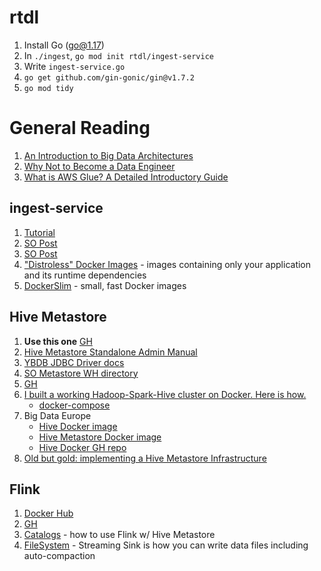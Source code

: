 # rtdl
1. Install Go (go@1.17)
2. In `./ingest`, `go mod init rtdl/ingest-service`
3. Write `ingest-service.go`
4. `go get github.com/gin-gonic/gin@v1.7.2`
5. `go mod tidy`

# General Reading
1. [An Introduction to Big Data Architectures](https://www.quastor.org/p/an-introduction-to-big-data-architectures)
2. [Why Not to Become a Data Engineer](https://medium.com/coriers/why-not-to-become-a-data-engineer-3533286bf642)
3. [What is AWS Glue? A Detailed Introductory Guide](https://www.lastweekinaws.com/blog/what-is-aws-glue-a-detailed-introductory-guide/)

## ingest-service
1. [Tutorial](https://golang.org/doc/tutorial/web-service-gin)
2. [SO Post](https://stackoverflow.com/questions/42247978/go-gin-gonic-get-text-from-post-request)
3. [SO Post](https://stackoverflow.com/questions/61919830/go-gin-get-request-body-json)
3. ["Distroless" Docker Images](https://github.com/GoogleContainerTools/distroless) - images containing only your application and its runtime dependencies
4. [DockerSlim](https://dockersl.im/) - small, fast Docker images

## Hive Metastore
1. **Use this one** [GH](https://github.com/arempter/hive-metastore-docker)
2. [Hive Metastore Standalone Admin Manual](https://cwiki.apache.org/confluence/display/Hive/AdminManual+Metastore+3.0+Administration)
3. [YBDB JDBC Driver docs](https://docs.yugabyte.com/latest/integrations/jdbc-driver/)
4. [SO Metastore WH directory](https://stackoverflow.com/questions/30518130/how-to-set-hive-metastore-warehouse-dir-in-hivecontext)
5. [GH](https://github.com/IBM/docker-hive)
6. [I built a working Hadoop-Spark-Hive cluster on Docker. Here is how.](https://marcel-jan.eu/datablog/2020/10/25/i-built-a-working-hadoop-spark-hive-cluster-on-docker-here-is-how/)
    * [docker-compose](https://github.com/Marcel-Jan/docker-hadoop-spark/blob/master/docker-compose.yml)
7. Big Data Europe
    * [Hive Docker image](https://hub.docker.com/r/bde2020/hive)
    * [Hive Metastore Docker image](https://hub.docker.com/layers/bde2020/hive/2.1.0-postgresql-metastore/images/sha256-c08e4c07c5d670ccfed2fc5123b2fe536d3678347f65f46629b8d2d98564c1d5?context=explore)
    * [Hive Docker GH repo](https://github.com/big-data-europe/docker-hive)
8. [Old but gold: implementing a Hive Metastore Infrastructure](https://medium.com/quintoandar-tech-blog/old-but-gold-implementing-a-hive-metastore-infrastructure-225a8056fea8)

## Flink
1. [Docker Hub](https://hub.docker.com/_/flink)
2. [GH](https://github.com/apache/flink)
3. [Catalogs](https://nightlies.apache.org/flink/flink-docs-release-1.14/docs/dev/table/catalogs/) - how to use Flink w/ Hive Metastore
4. [FileSystem](https://nightlies.apache.org/flink/flink-docs-master/docs/connectors/table/filesystem/) - Streaming Sink is how you can write data files including auto-compaction